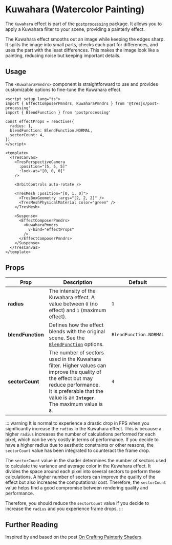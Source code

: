 # Kuwahara (Watercolor Painting)

<DocsDemoGUI>
  <KuwaharaDemo />
</DocsDemoGUI>

The `Kuwahara` effect is part of the [`postprocessing`](https://pmndrs.github.io/postprocessing/public/docs/class/src/effects/KuwaharaEffect.js~KuwaharaEffect.html) package. It allows you to apply a Kuwahara filter to your scene, providing a painterly effect.

The Kuwahara effect smooths out an image while keeping the edges sharp. It splits the image into small parts, checks each part for differences, and uses the part with the least differences. This makes the image look like a painting, reducing noise but keeping important details.

## Usage

The `<KuwaharaPmndrs>` component is straightforward to use and provides customizable options to fine-tune the Kuwahara effect.

```vue{2,5-9,26-32}
<script setup lang="ts">
import { EffectComposerPmndrs, KuwaharaPmndrs } from '@tresjs/post-processing'
import { BlendFunction } from 'postprocessing'

const effectProps = reactive({
  radius: 1,
  blendFunction: BlendFunction.NORMAL,
  sectorCount: 4,
})
</script>

<template>
  <TresCanvas>
    <TresPerspectiveCamera
      :position="[5, 5, 5]"
      :look-at="[0, 0, 0]"
    />

    <OrbitControls auto-rotate />

    <TresMesh :position="[0, 1, 0]">
      <TresBoxGeometry :args="[2, 2, 2]" />
      <TresMeshPhysicalMaterial color="green" />
    </TresMesh>

    <Suspense>
      <EffectComposerPmndrs>
        <KuwaharaPmndrs
          v-bind="effectProps"
        />
      </EffectComposerPmndrs>
    </Suspense>
  </TresCanvas>
</template>
```

## Props

| Prop           | Description                                                                                                                                                                  | Default                  |
| -------------- | ---------------------------------------------------------------------------------------------------------------------------------------------------------------------------- | ------------------------ |
| **radius**     | The intensity of the Kuwahara effect. A value between `0` (no effect) and `1` (maximum effect).                                                                               | `1`                      |
| **blendFunction** | Defines how the effect blends with the original scene. See the [`BlendFunction`](https://pmndrs.github.io/postprocessing/public/docs/variable/index.html#static-variable-BlendFunction) options. | `BlendFunction.NORMAL`   |
| **sectorCount** | The number of sectors used in the Kuwahara filter. Higher values can improve the quality of the effect but may reduce performance. <br> It is preferable that the value is an **`Integer`**. <br> The maximum value is **`8`**.  | `4`                      |

::: warning
It is normal to experience a drastic drop in FPS when you significantly increase the `radius` in the Kuwahara effect. This is because a higher `radius` increases the number of calculations performed for each pixel, which can be very costly in terms of performance. If you decide to have a higher radius due to aesthetic constraints or other reasons, the `sectorCount` value has been integrated to counteract the frame drop.

The `sectorCount` value in the shader determines the number of sectors used to calculate the variance and average color in the Kuwahara effect. It divides the space around each pixel into several sectors to perform these calculations. A higher number of sectors can improve the quality of the effect but also increases the computational cost. Therefore, the `sectorCount` value helps find a good compromise between rendering quality and performance.

Therefore, you should reduce the `sectorCount` value if you decide to increase the `radius` and you experience frame drops.
:::

## Further Reading

Inspired by and based on the post [On Crafting Painterly Shaders](https://blog.maximeheckel.com/posts/on-crafting-painterly-shaders/).
